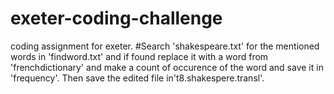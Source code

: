 # exeter-coding-challenge
coding assignment for exeter.
#Search 'shakespeare.txt' for the mentioned words in 'findword.txt' and if found replace it with a word from 'frenchdictionary' and make a count of occurence of the word and save it in 'frequency'. Then save the edited file in't8.shakespere.transl'.
